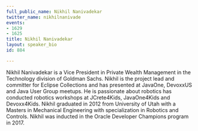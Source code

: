 ```yaml
---
full_public_name: Nikhil Nanivadekar
twitter_name: nikhilnanivade
events:
- 1629
- 1625
title: Nikhil Nanivadekar
layout: speaker_bio
id: 884

---
```

Nikhil Nanivadekar is a Vice President in Private Wealth Management in the Technology division of Goldman Sachs. Nikhil is the project lead and committer for Eclipse Collections and has presented at JavaOne, DevoxxUS and Java User Group meetups. He is passionate about robotics has conducted robotics workshops at JCrete4Kids, JavaOne4Kids and Devoxx4Kids. Nikhil graduated in 2012 from University of Utah with a Masters in Mechanical Engineering with specialization in Robotics and Controls. Nikhil was inducted in the Oracle Developer Champions program in 2017.